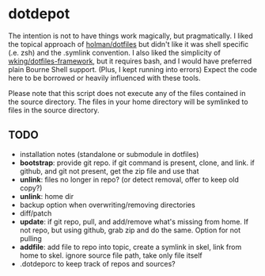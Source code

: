 # dotdepot

The intention is not to have things work magically, but pragmatically. I liked the topical approach of [holman/dotfiles](https://github.com/holman/dotfiles) but didn't like it was shell specific (.e. zsh) and the .symlink convention. I also liked the simplicity of [wking/dotfiles-framework](https://github.com/wking/dotfiles-framework), but it requires bash, and I would have preferred plain Bourne Shell support. (Plus, I kept running into errors) Expect the code here to be borrowed or heavily influenced with these tools.

Please note that this script does not execute any of the files contained in the source directory. The files in your home directory will be symlinked to files in the source directory.

## TODO

- installation notes (standalone or submodule in dotfiles)
- **bootstrap**: provide git repo. if git command is present, clone, and link. if github, and git not present, get the zip file and use that
- **unlink**: files no longer in repo? (or detect removal, offer to keep old copy?)
- **unlink**: home dir
- backup option when overwriting/removing directories
- diff/patch
- **update**: if git repo, pull, and add/remove what's missing from home. If not repo, but using github, grab zip and do the same. Option for not pulling
- **addfile**: add file to repo into topic, create a symlink in skel, link from home to skel. ignore source file path, take only file itself
- .dotdeporc to keep track of repos and sources?

